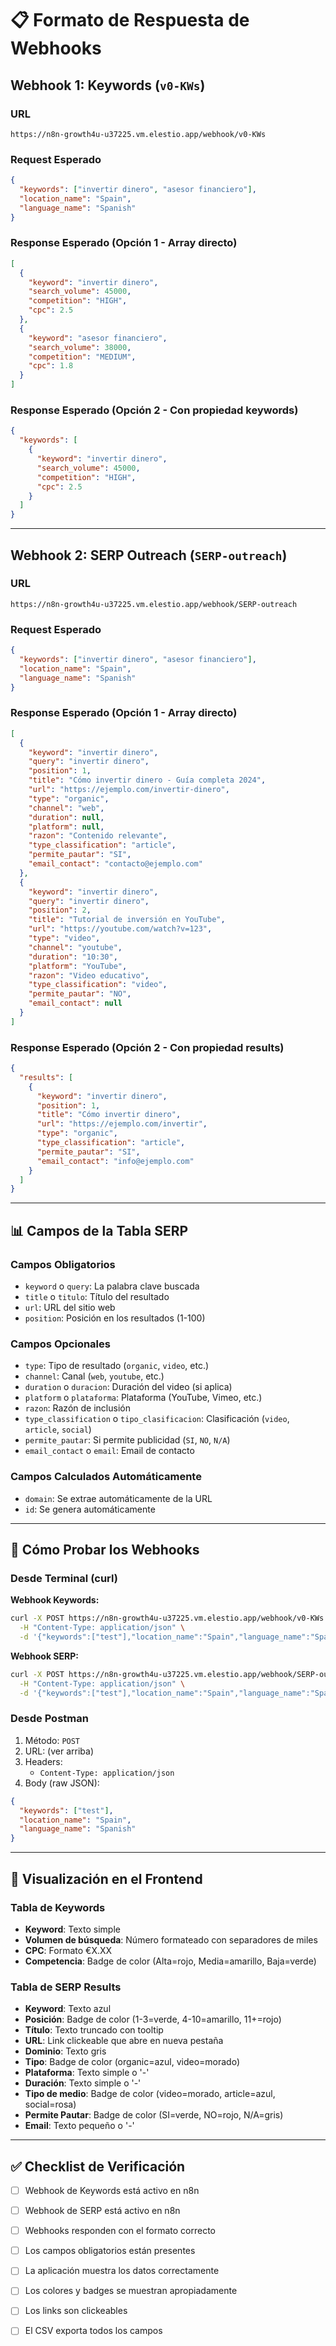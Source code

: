 # 📋 Formato de Respuesta de Webhooks

## Webhook 1: Keywords (`v0-KWs`)

### URL
```
https://n8n-growth4u-u37225.vm.elestio.app/webhook/v0-KWs
```

### Request Esperado
```json
{
  "keywords": ["invertir dinero", "asesor financiero"],
  "location_name": "Spain",
  "language_name": "Spanish"
}
```

### Response Esperado (Opción 1 - Array directo)
```json
[
  {
    "keyword": "invertir dinero",
    "search_volume": 45000,
    "competition": "HIGH",
    "cpc": 2.5
  },
  {
    "keyword": "asesor financiero",
    "search_volume": 38000,
    "competition": "MEDIUM",
    "cpc": 1.8
  }
]
```

### Response Esperado (Opción 2 - Con propiedad keywords)
```json
{
  "keywords": [
    {
      "keyword": "invertir dinero",
      "search_volume": 45000,
      "competition": "HIGH",
      "cpc": 2.5
    }
  ]
}
```

---

## Webhook 2: SERP Outreach (`SERP-outreach`)

### URL
```
https://n8n-growth4u-u37225.vm.elestio.app/webhook/SERP-outreach
```

### Request Esperado
```json
{
  "keywords": ["invertir dinero", "asesor financiero"],
  "location_name": "Spain",
  "language_name": "Spanish"
}
```

### Response Esperado (Opción 1 - Array directo)
```json
[
  {
    "keyword": "invertir dinero",
    "query": "invertir dinero",
    "position": 1,
    "title": "Cómo invertir dinero - Guía completa 2024",
    "url": "https://ejemplo.com/invertir-dinero",
    "type": "organic",
    "channel": "web",
    "duration": null,
    "platform": null,
    "razon": "Contenido relevante",
    "type_classification": "article",
    "permite_pautar": "SI",
    "email_contact": "contacto@ejemplo.com"
  },
  {
    "keyword": "invertir dinero",
    "query": "invertir dinero",
    "position": 2,
    "title": "Tutorial de inversión en YouTube",
    "url": "https://youtube.com/watch?v=123",
    "type": "video",
    "channel": "youtube",
    "duration": "10:30",
    "platform": "YouTube",
    "razon": "Video educativo",
    "type_classification": "video",
    "permite_pautar": "NO",
    "email_contact": null
  }
]
```

### Response Esperado (Opción 2 - Con propiedad results)
```json
{
  "results": [
    {
      "keyword": "invertir dinero",
      "position": 1,
      "title": "Cómo invertir dinero",
      "url": "https://ejemplo.com/invertir",
      "type": "organic",
      "type_classification": "article",
      "permite_pautar": "SI",
      "email_contact": "info@ejemplo.com"
    }
  ]
}
```

---

## 📊 Campos de la Tabla SERP

### Campos Obligatorios
- `keyword` o `query`: La palabra clave buscada
- `title` o `titulo`: Título del resultado
- `url`: URL del sitio web
- `position`: Posición en los resultados (1-100)

### Campos Opcionales
- `type`: Tipo de resultado (`organic`, `video`, etc.)
- `channel`: Canal (`web`, `youtube`, etc.)
- `duration` o `duracion`: Duración del video (si aplica)
- `platform` o `plataforma`: Plataforma (YouTube, Vimeo, etc.)
- `razon`: Razón de inclusión
- `type_classification` o `tipo_clasificacion`: Clasificación (`video`, `article`, `social`)
- `permite_pautar`: Si permite publicidad (`SI`, `NO`, `N/A`)
- `email_contact` o `email`: Email de contacto

### Campos Calculados Automáticamente
- `domain`: Se extrae automáticamente de la URL
- `id`: Se genera automáticamente

---

## 🧪 Cómo Probar los Webhooks

### Desde Terminal (curl)

**Webhook Keywords:**
```bash
curl -X POST https://n8n-growth4u-u37225.vm.elestio.app/webhook/v0-KWs \
  -H "Content-Type: application/json" \
  -d '{"keywords":["test"],"location_name":"Spain","language_name":"Spanish"}'
```

**Webhook SERP:**
```bash
curl -X POST https://n8n-growth4u-u37225.vm.elestio.app/webhook/SERP-outreach \
  -H "Content-Type: application/json" \
  -d '{"keywords":["test"],"location_name":"Spain","language_name":"Spanish"}'
```

### Desde Postman

1. Método: `POST`
2. URL: (ver arriba)
3. Headers:
   - `Content-Type: application/json`
4. Body (raw JSON):
```json
{
  "keywords": ["test"],
  "location_name": "Spain",
  "language_name": "Spanish"
}
```

---

## 🎨 Visualización en el Frontend

### Tabla de Keywords
- **Keyword**: Texto simple
- **Volumen de búsqueda**: Número formateado con separadores de miles
- **CPC**: Formato €X.XX
- **Competencia**: Badge de color (Alta=rojo, Media=amarillo, Baja=verde)

### Tabla de SERP Results
- **Keyword**: Texto azul
- **Posición**: Badge de color (1-3=verde, 4-10=amarillo, 11+=rojo)
- **Título**: Texto truncado con tooltip
- **URL**: Link clickeable que abre en nueva pestaña
- **Dominio**: Texto gris
- **Tipo**: Badge de color (organic=azul, video=morado)
- **Plataforma**: Texto simple o '-'
- **Duración**: Texto simple o '-'
- **Tipo de medio**: Badge de color (video=morado, article=azul, social=rosa)
- **Permite Pautar**: Badge de color (SI=verde, NO=rojo, N/A=gris)
- **Email**: Texto pequeño o '-'

---

## ✅ Checklist de Verificación

- [ ] Webhook de Keywords está activo en n8n
- [ ] Webhook de SERP está activo en n8n
- [ ] Webhooks responden con el formato correcto
- [ ] Los campos obligatorios están presentes
- [ ] La aplicación muestra los datos correctamente
- [ ] Los colores y badges se muestran apropiadamente
- [ ] Los links son clickeables
- [ ] El CSV exporta todos los campos

